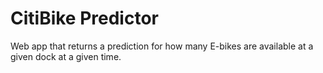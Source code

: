 # CitiBike Predictor

Web app that returns a prediction for how many E-bikes are available at a given dock at a given time.